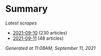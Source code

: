 # Summary
*Latest scrapes*
* [2021-09-10](https://github.com/nuuuwan/news_lk/blob/data/news_lk.2021-09-10.json) (230 articles)
* [2021-09-11](https://github.com/nuuuwan/news_lk/blob/data/news_lk.2021-09-11.json) (48 articles)

*Generated at 11:08AM, September 11, 2021*